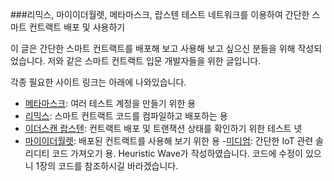 ###리믹스, 마이이더월렛, 메타마스크, 랍스텐 테스트 네트워크를 이용하여 간단한 스마트 컨트랙트 배포 및 사용하기

이 글은 간단한 스마트 컨트랙트를 배포해 보고 사용해 보고 싶으신 분들을 위해 작성되었습니다.
저와 같은 스마트 컨트랙트 입문 개발자들을 위한 글입니다.

각종 필요한 사이트 링크는 아래에 나와있습니다.

- [메타마스크](https://chrome.google.com/webstore/detail/metamask/nkbihfbeogaeaoehlefnkodbefgpgknn): 여러 테스트 계정을 만들기 위한 용
- [리믹스](https://remix.ethereum.org/): 스마트 컨트랙트 코드를 컴파일하고 배포하는 용
- [이더스캔 랍스텐](https://ropsten.etherscan.io/): 컨트랙트 배포 및 트랜잭션 상태를 확인하기 위한 테스트 넷
- [마이이더월렛](https://www.myetherwallet.com/): 배포된 컨트랙트를 사용해 보기 위한 용
-[미디엄](https://medium.com/@heuristicwave/iot-smartcontract-in-solidity-51d7b5f83428): 간단한 IoT 관련 솔리디티 코드 가져오기 용. Heuristic Wave가 작성하였습니다.
코드에 수정이 있으니 1장의 코드를 참조하시길 바라겠습니다.
